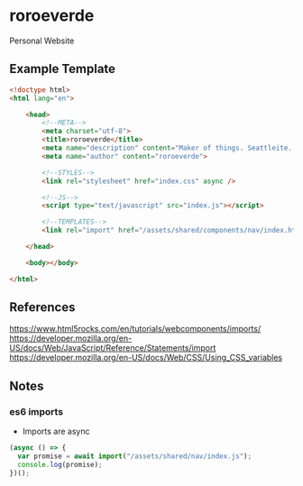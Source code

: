 # roroeverde

Personal Website

## Example Template

```html
<!doctype html>
<html lang="en">

    <head>
        <!--META-->
        <meta charset="utf-8">
        <title>roroeverde</title>
        <meta name="description" content="Maker of things. Seattleite. Hot mess.">
        <meta name="author" content="roroeverde">

        <!--STYLES-->
        <link rel="stylesheet" href="index.css" async />

        <!--JS-->
        <script type="text/javascript" src="index.js"></script>

        <!--TEMPLATES-->
        <link rel="import" href="/assets/shared/components/nav/index.html" async onload="onTemplateLoaded(this)" />

    </head>

    <body></body>

</html>
```

## References

https://www.html5rocks.com/en/tutorials/webcomponents/imports/
https://developer.mozilla.org/en-US/docs/Web/JavaScript/Reference/Statements/import
https://developer.mozilla.org/en-US/docs/Web/CSS/Using_CSS_variables

## Notes

### es6 imports

- Imports are async

```js
(async () => {
  var promise = await import("/assets/shared/nav/index.js");
  console.log(promise);
})();
```
